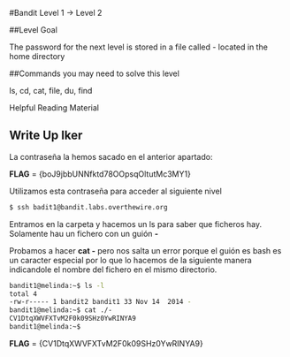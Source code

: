 #Bandit Level 1 → Level 2

##Level Goal

The password for the next level is stored in a file called - located in the home directory

##Commands you may need to solve this level

ls, cd, cat, file, du, find

Helpful Reading Material



## Write Up Iker

La contraseña la hemos sacado en el anterior apartado:

**FLAG** = {boJ9jbbUNNfktd78OOpsqOltutMc3MY1} 

Utilizamos esta contraseña para acceder al siguiente nivel 

```bash 
$ ssh badit1@bandit.labs.overthewire.org
```
Entramos en la carpeta y hacemos un ls para saber que ficheros hay. Solamente hau un fichero con un guión **-**

Probamos a hacer **cat -** pero nos salta un error porque el guión es bash es un caracter especial por lo que lo hacemos de la siguiente manera indicandole el nombre del fichero en el mismo directorio.

```bash 
bandit1@melinda:~$ ls -l
total 4
-rw-r----- 1 bandit2 bandit1 33 Nov 14  2014 -
bandit1@melinda:~$ cat ./-
CV1DtqXWVFXTvM2F0k09SHz0YwRINYA9
bandit1@melinda:~$ 
```

**FLAG** = {CV1DtqXWVFXTvM2F0k09SHz0YwRINYA9}

